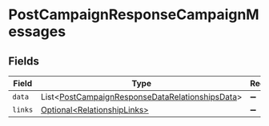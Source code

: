 # PostCampaignResponseCampaignMessages


## Fields

| Field                                                                                                                    | Type                                                                                                                     | Required                                                                                                                 | Description                                                                                                              |
| ------------------------------------------------------------------------------------------------------------------------ | ------------------------------------------------------------------------------------------------------------------------ | ------------------------------------------------------------------------------------------------------------------------ | ------------------------------------------------------------------------------------------------------------------------ |
| `data`                                                                                                                   | List\<[PostCampaignResponseDataRelationshipsData](../../models/components/PostCampaignResponseDataRelationshipsData.md)> | :heavy_minus_sign:                                                                                                       | N/A                                                                                                                      |
| `links`                                                                                                                  | [Optional\<RelationshipLinks>](../../models/components/RelationshipLinks.md)                                             | :heavy_minus_sign:                                                                                                       | N/A                                                                                                                      |